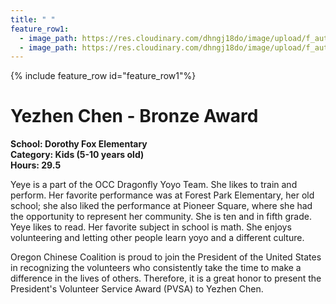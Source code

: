 ```yaml
---
title: " "
feature_row1:
  - image_path: https://res.cloudinary.com/dhngj18do/image/upload/f_auto,q_auto/v1/images/pvsa/2024_Yezhen_Chen
  - image_path: https://res.cloudinary.com/dhngj18do/image/upload/f_auto,q_auto/v1/images/activities/year_2024
---
```


{% include feature_row id="feature_row1"%}

# Yezhen Chen - Bronze Award

**School: Dorothy Fox Elementary**  
**Category: Kids (5-10 years old)**  
**Hours: 29.5**  

Yeye is a part of the OCC Dragonfly Yoyo Team. She likes to train and perform. Her favorite performance was at Forest Park Elementary, her old school; she also liked the performance at Pioneer Square, where she had the opportunity to represent her community. She is ten and in fifth grade. Yeye likes to read. Her favorite subject in school is math. She enjoys volunteering and  letting other people learn yoyo and a different culture.

Oregon Chinese Coalition is proud to join the President of the United States in recognizing the volunteers who consistently take the time to make a difference in the lives of others. Therefore, it is a great honor to present the President's Volunteer Service Award (PVSA) to Yezhen Chen.
